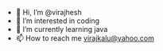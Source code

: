 - 👋 Hi, I’m @virajhesh
- 👀 I’m interested in coding
- 🌱 I’m currently learning java
- 📫 How to reach me virajkalu@yahoo.com

<!---
virajhesh/virajhesh is a ✨ special ✨ repository because its `README.md` (this file) appears on your GitHub profile.
You can click the Preview link to take a look at your changes.
--->
